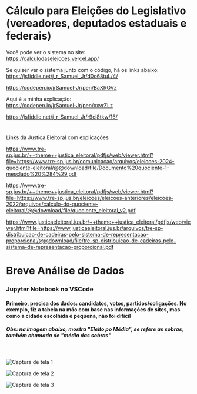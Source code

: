 # Cálculo para Eleições do Legislativo (vereadores, deputados estaduais e federais)

Você pode ver o sistema no site:  
https://calculodaseleicoes.vercel.app/

Se quiser ver o sistema junto com o código, há os links abaixo:  
https://jsfiddle.net/j_r_Samuel_Jr/d0o68tuL/4/

https://codepen.io/jrSamuel-Jr/pen/BaXROVz

Aqui é a minha explicação:  
https://codepen.io/jrSamuel-Jr/pen/xxvrZLz

https://jsfiddle.net/j_r_Samuel_Jr/r9cj8tkw/16/

#

Links da Justiça Eleitoral com explicações

https://www.tre-sp.jus.br/++theme++justica_eleitoral/pdfjs/web/viewer.html?file=https://www.tre-sp.jus.br/comunicacao/arquivos/eleicoes-2024-quociente-eleitoral/@@download/file/Documento%20quociente-1-mesclado%20%284%29.pdf

https://www.tre-sp.jus.br/++theme++justica_eleitoral/pdfjs/web/viewer.html?file=https://www.tre-sp.jus.br/eleicoes/eleicoes-anteriores/eleicoes-2022/arquivos/calculo-do-quociente-eleitoral/@@download/file/quociente_eleitoral_v2.pdf

https://www.justicaeleitoral.jus.br/++theme++justica_eleitoral/pdfjs/web/viewer.html?file=https://www.justicaeleitoral.jus.br/arquivos/tre-sp-distribuicao-de-cadeiras-pelo-sistema-de-representacao-proporcional/@@download/file/tre-sp-distribuicao-de-cadeiras-pelo-sistema-de-representacao-proporcional.pdf


#
#
# Breve Análise de Dados
### Jupyter Notebook no VSCode
#### Primeiro, precisa dos dados: candidatos, votos, partidos/coligações. No exemplo, fiz a tabela na mão com base nas informações de sites, mas como a cidade escolhida é pequena, não foi difícil
##### Obs: na imagem abaixo, mostra "Eleito po Média", se refere às sobras, também chamada de "média das sobras"
<br>

![Captura de tela 1](https://github.com/user-attachments/assets/80e65ae4-9a38-40c8-ae4d-212f0d422ee7)

![Captura de tela 2](https://github.com/user-attachments/assets/dc072371-5ea3-44f2-9d50-9f46e4605aed)

![Captura de tela 3](https://github.com/user-attachments/assets/19792f87-3848-4c37-98b3-e611f75623a1)


#
